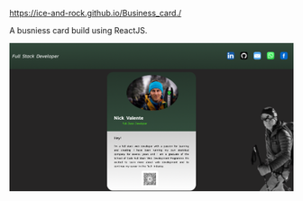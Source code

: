 https://ice-and-rock.github.io/Business_card./



A busniess card build using ReactJS.



<img src="./src/images/Business_card..png" alt="Alt text" title="Optional title">
